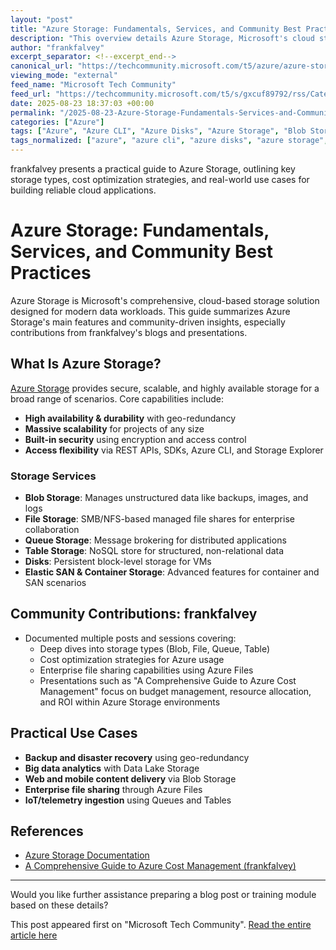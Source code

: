 ```yaml
---
layout: "post"
title: "Azure Storage: Fundamentals, Services, and Community Best Practices"
description: "This overview details Azure Storage, Microsoft's cloud storage platform, and highlights community-driven best practices contributed by frankfalvey. It covers essential storage services, cost management strategies, and practical use cases relevant for developers and architects utilizing Azure for scalable, secure, and durable data workloads."
author: "frankfalvey"
excerpt_separator: <!--excerpt_end-->
canonical_url: "https://techcommunity.microsoft.com/t5/azure/azure-storage/m-p/4447460#M22137"
viewing_mode: "external"
feed_name: "Microsoft Tech Community"
feed_url: "https://techcommunity.microsoft.com/t5/s/gxcuf89792/rss/Category?category.id=Azure"
date: 2025-08-23 18:37:03 +00:00
permalink: "/2025-08-23-Azure-Storage-Fundamentals-Services-and-Community-Best-Practices.html"
categories: ["Azure"]
tags: ["Azure", "Azure CLI", "Azure Disks", "Azure Storage", "Blob Storage", "Cloud Cost Management", "Cloud Security", "Community", "Data Lake Storage", "Disaster Recovery", "Elastic SAN", "File Storage", "Geo Redundancy", "Queue Storage", "Resource Optimization", "REST API", "Table Storage"]
tags_normalized: ["azure", "azure cli", "azure disks", "azure storage", "blob storage", "cloud cost management", "cloud security", "community", "data lake storage", "disaster recovery", "elastic san", "file storage", "geo redundancy", "queue storage", "resource optimization", "rest api", "table storage"]
---
```


frankfalvey presents a practical guide to Azure Storage, outlining key storage types, cost optimization strategies, and real-world use cases for building reliable cloud applications.<!--excerpt_end-->

# Azure Storage: Fundamentals, Services, and Community Best Practices

Azure Storage is Microsoft's comprehensive, cloud-based storage solution designed for modern data workloads. This guide summarizes Azure Storage's main features and community-driven insights, especially contributions from frankfalvey's blogs and presentations.

## What Is Azure Storage?

[Azure Storage](https://learn.microsoft.com/en-us/azure/storage/common/storage-introduction) provides secure, scalable, and highly available storage for a broad range of scenarios. Core capabilities include:

- **High availability & durability** with geo-redundancy
- **Massive scalability** for projects of any size
- **Built-in security** using encryption and access control
- **Access flexibility** via REST APIs, SDKs, Azure CLI, and Storage Explorer

### Storage Services

- **Blob Storage**: Manages unstructured data like backups, images, and logs
- **File Storage**: SMB/NFS-based managed file shares for enterprise collaboration
- **Queue Storage**: Message brokering for distributed applications
- **Table Storage**: NoSQL store for structured, non-relational data
- **Disks**: Persistent block-level storage for VMs
- **Elastic SAN & Container Storage**: Advanced features for container and SAN scenarios

## Community Contributions: frankfalvey

- Documented multiple posts and sessions covering:
  - Deep dives into storage types (Blob, File, Queue, Table)
  - Cost optimization strategies for Azure usage
  - Enterprise file sharing capabilities using Azure Files
  - Presentations such as "A Comprehensive Guide to Azure Cost Management" focus on budget management, resource allocation, and ROI within Azure Storage environments

## Practical Use Cases

- **Backup and disaster recovery** using geo-redundancy
- **Big data analytics** with Data Lake Storage
- **Web and mobile content delivery** via Blob Storage
- **Enterprise file sharing** through Azure Files
- **IoT/telemetry ingestion** using Queues and Tables

## References

- [Azure Storage Documentation](https://learn.microsoft.com/en-us/azure/storage/common/storage-introduction)
- [A Comprehensive Guide to Azure Cost Management (frankfalvey)](https://mvpdomain-my.sharepoint.com/personal/frankfalvey_mvpdomain_onmicrosoft_com/_layouts/15/Doc.aspx?sourcedoc=%7BA76DED9A-E958-4411-9477-16FF03AFCF07%7D&file=A%20COMPREHENSIVE%20GUIDE%20TO%20AZURE%20COST%20MANAGEMENT.pptx&action=edit&mobileredirect=true&DefaultItemOpen=1)

---
Would you like further assistance preparing a blog post or training module based on these details?

This post appeared first on "Microsoft Tech Community". [Read the entire article here](https://techcommunity.microsoft.com/t5/azure/azure-storage/m-p/4447460#M22137)
